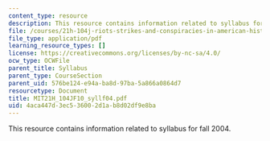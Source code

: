 ```yaml
---
content_type: resource
description: This resource contains information related to syllabus for fall 2004.
file: /courses/21h-104j-riots-strikes-and-conspiracies-in-american-history-fall-2010/4aca447d3ec536002d1ab8d02df9e8ba_MIT21H_104JF10_syllf04.pdf
file_type: application/pdf
learning_resource_types: []
license: https://creativecommons.org/licenses/by-nc-sa/4.0/
ocw_type: OCWFile
parent_title: Syllabus
parent_type: CourseSection
parent_uid: 576be124-e94a-ba8d-97ba-5a866a0864d7
resourcetype: Document
title: MIT21H_104JF10_syllf04.pdf
uid: 4aca447d-3ec5-3600-2d1a-b8d02df9e8ba
---
```

This resource contains information related to syllabus for fall 2004.